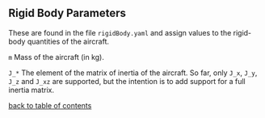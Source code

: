 ## Rigid Body Parameters

These are found in the file `rigidBody.yaml` and assign values to the rigid-body quantities of the aircraft.

`m` Mass of the aircraft (in kg).

`J_*` The element of the matrix of inertia of the aircraft. So far, only `J_x`, `J_y`, `J_z` and `J_xz` are supported, but the intention is to add support for a full inertia matrix.

[back to table of contents](../../../README.md)
